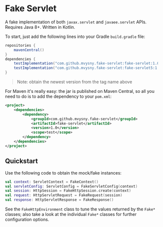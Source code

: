 # Fake Servlet

A fake implementation of both `javax.servlet` and `javaee.servlet` APIs. Requires Java 8+. Written in Kotlin.

To start, just add the following lines into your Gradle `build.gradle` file:

```groovy
repositories {
    mavenCentral()
}
dependencies {
    testImplementation("com.github.mvysny.fake-servlet:fake-servlet:1.0") // for javax.servlet
    testImplementation("com.github.mvysny.fake-servlet:fake-servlet5:1.0") // for javaee.servlet
}
```

> Note: obtain the newest version from the tag name above

For Maven it's really easy: the jar is published on Maven Central, so all you need to do is to add the dependency
to your `pom.xml`:

```xml
<project>
	<dependencies>
		<dependency>
			<groupId>com.github.mvysny.fake-servlet</groupId>
			<artifactId>fake-servlet</artifactId>
			<version>1.0</version>
			<scope>test</scope>
		</dependency>
    </dependencies>
</project>
```

## Quickstart

Use the following code to obtain the mock/fake instances:

```kotlin
val context: ServletContext = FakeContext()
val servletConfig: ServletConfig = FakeServletConfig(context)
val session: HttpSession = FakeHttpSession.create(context)
val request: HttpServletRequest = FakeRequest(session)
val response: HttpServletResponse = FakeResponse()
```

See the `FakeHttpEnvironment` class to tune the values returned by the `Fake*` classes;
also take a look at the individual `Fake*` classes for further configuration options.

